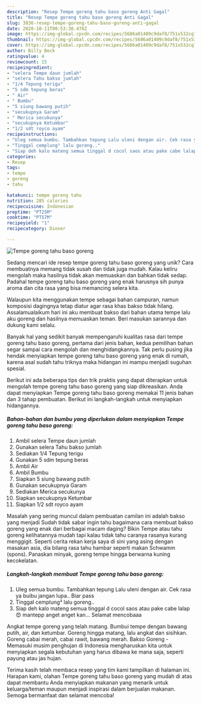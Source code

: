 ```yaml
---
description: "Resep Tempe goreng tahu baso goreng Anti Gagal"
title: "Resep Tempe goreng tahu baso goreng Anti Gagal"
slug: 3836-resep-tempe-goreng-tahu-baso-goreng-anti-gagal
date: 2020-10-11T00:53:30.476Z
image: https://img-global.cpcdn.com/recipes/5686a01409c9daf8/751x532cq70/tempe-goreng-tahu-baso-goreng-foto-resep-utama.jpg
thumbnail: https://img-global.cpcdn.com/recipes/5686a01409c9daf8/751x532cq70/tempe-goreng-tahu-baso-goreng-foto-resep-utama.jpg
cover: https://img-global.cpcdn.com/recipes/5686a01409c9daf8/751x532cq70/tempe-goreng-tahu-baso-goreng-foto-resep-utama.jpg
author: Billy Beck
ratingvalue: 4
reviewcount: 15
recipeingredient:
- "selera Tempe daun jumlah"
- "selera Tahu bakso jumlah"
- "1/4 Tepung terigu"
- "5 sdm tepung beras"
- " Air"
- " Bumbu"
- "5 siung bawang putih"
- "secukupnya Garam"
- " Merica secukunya"
- "secukupnya Ketumbar"
- "1/2 sdt royco ayam"
recipeinstructions:
- "Uleg semua bumbu. Tambahkan tepung Lalu uleni dengan air. Cek rasa ya buibu jangan lupa.. Biar pass"
- "Tinggal cemplung² lalu goreng.."
- "Siap deh kalo mateng semua tinggal d cocol saos atau pake cabe lalap 😍 mantepp anget anget kan... Selamat mencobaaa"
categories:
- Resep
tags:
- tempe
- goreng
- tahu

katakunci: tempe goreng tahu 
nutrition: 285 calories
recipecuisine: Indonesian
preptime: "PT25M"
cooktime: "PT57M"
recipeyield: "1"
recipecategory: Dinner

---
```



![Tempe goreng tahu baso goreng](https://img-global.cpcdn.com/recipes/5686a01409c9daf8/751x532cq70/tempe-goreng-tahu-baso-goreng-foto-resep-utama.jpg)

Sedang mencari ide resep tempe goreng tahu baso goreng yang unik? Cara membuatnya memang tidak susah dan tidak juga mudah. Kalau keliru mengolah maka hasilnya tidak akan memuaskan dan bahkan tidak sedap. Padahal tempe goreng tahu baso goreng yang enak harusnya sih punya aroma dan cita rasa yang bisa memancing selera kita.

Walaupun kita menggunakan tempe sebagai bahan campuran, namun komposisi dagingnya tetap diatur agar rasa khas bakso tidak hilang. Assalamualaikum hari ini aku membuat bakso dari bahan utama tempe lalu aku goreng dan hasilnya memuaskan teman. Beri masukan sarannya dan dukung kami selalu.

Banyak hal yang sedikit banyak mempengaruhi kualitas rasa dari tempe goreng tahu baso goreng, pertama dari jenis bahan, kedua pemilihan bahan segar sampai cara mengolah dan menghidangkannya. Tak perlu pusing jika hendak menyiapkan tempe goreng tahu baso goreng yang enak di rumah, karena asal sudah tahu triknya maka hidangan ini mampu menjadi suguhan spesial.


Berikut ini ada beberapa tips dan trik praktis yang dapat diterapkan untuk mengolah tempe goreng tahu baso goreng yang siap dikreasikan. Anda dapat menyiapkan Tempe goreng tahu baso goreng memakai 11 jenis bahan dan 3 tahap pembuatan. Berikut ini langkah-langkah untuk menyiapkan hidangannya.

<!--inarticleads1-->

##### Bahan-bahan dan bumbu yang diperlukan dalam menyiapkan Tempe goreng tahu baso goreng:

1. Ambil selera Tempe daun jumlah
1. Gunakan selera Tahu bakso jumlah
1. Sediakan 1/4 Tepung terigu
1. Gunakan 5 sdm tepung beras
1. Ambil  Air
1. Ambil  Bumbu
1. Siapkan 5 siung bawang putih
1. Gunakan secukupnya Garam
1. Sediakan  Merica secukunya
1. Siapkan secukupnya Ketumbar
1. Siapkan 1/2 sdt royco ayam


Masalah yang sering muncul dalam pembuatan camilan ini adalah bakso yang menjadi Sudah tidak sabar ingin tahu bagaimana cara membuat bakso goreng yang enak dari berbagai macam daging? Bikin Tempe atau tahu goreng kelihatannya mudah tapi kalau tidak tahu caranya rasanya kurang menggigit. Seperti cerita rekan kerja saya di sini yang asing dengan masakan asia, dia bilang rasa tahu hambar seperti makan Schwamm (spons). Panaskan minyak, goreng tempe hingga berwarna kuning kecokelatan. 

<!--inarticleads2-->

##### Langkah-langkah membuat Tempe goreng tahu baso goreng:

1. Uleg semua bumbu. Tambahkan tepung Lalu uleni dengan air. Cek rasa ya buibu jangan lupa.. Biar pass
1. Tinggal cemplung² lalu goreng..
1. Siap deh kalo mateng semua tinggal d cocol saos atau pake cabe lalap 😍 mantepp anget anget kan... Selamat mencobaaa


Angkat tempe goreng yang telah matang. Bumbui tempe dengan bawang putih, air, dan ketumbar. Goreng hingga matang, lalu angkat dan sisihkan. Goreng cabai merah, cabai rawit, bawang merah. Bakso Goreng - Memasuki musim penghujan di Indonesia mengharuskan kita untuk menyiapkan segala kebutuhan yang harus dibawa ke mana saja, seperti payung atau jas hujan. 

Terima kasih telah membaca resep yang tim kami tampilkan di halaman ini. Harapan kami, olahan Tempe goreng tahu baso goreng yang mudah di atas dapat membantu Anda menyiapkan makanan yang menarik untuk keluarga/teman maupun menjadi inspirasi dalam berjualan makanan. Semoga bermanfaat dan selamat mencoba!
